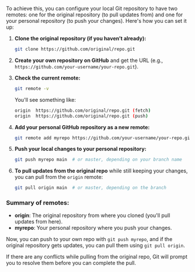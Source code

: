 To achieve this, you can configure your local Git repository to have two remotes: one for the original repository (to pull updates from) and one for your personal repository (to push your changes). Here's how you can set it up:

1. **Clone the original repository (if you haven’t already):**
   ```bash
   git clone https://github.com/original/repo.git
   ```

2. **Create your own repository on GitHub** and get the URL (e.g., `https://github.com/your-username/your-repo.git`).

3. **Check the current remote:**
   ```bash
   git remote -v
   ```
   You'll see something like:
   ```bash
   origin  https://github.com/original/repo.git (fetch)
   origin  https://github.com/original/repo.git (push)
   ```

4. **Add your personal GitHub repository as a new remote:**
   ```bash
   git remote add myrepo https://github.com/your-username/your-repo.git
   ```

5. **Push your local changes to your personal repository:**
   ```bash
   git push myrepo main  # or master, depending on your branch name
   ```

6. **To pull updates from the original repo** while still keeping your changes, you can pull from the `origin` remote:
   ```bash
   git pull origin main  # or master, depending on the branch
   ```

### Summary of remotes:
- **origin**: The original repository from where you cloned (you'll pull updates from here).
- **myrepo**: Your personal repository where you push your changes.

Now, you can push to your own repo with `git push myrepo`, and if the original repository gets updates, you can pull them using `git pull origin`.

If there are any conflicts while pulling from the original repo, Git will prompt you to resolve them before you can complete the pull.